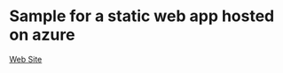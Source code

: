 # Sample for a static web app hosted on azure

[Web Site](https://black-mud-0b39c7503.azurestaticapps.net)